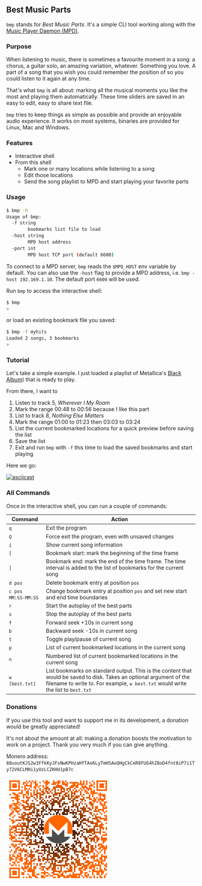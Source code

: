 ## Best Music Parts

`bmp` stands for *Best Music Parts*. It's a simple CLI tool working along with the [Music Player Daemon (MPD)](https://www.musicpd.org/).

### Purpose

When listening to music, there is sometimes a favourite moment in a song: a chorus, a guitar solo, an amazing variation, whatever. Something you love. A part of a song that you wish you could remember the position of so you could listen to it again at any time.

That's what `bmp` is all about: marking all the musical moments you like the most and playing them automatically. These time sliders are saved in an easy to edit, easy to share text file.

`bmp` tries to keep things as simple as possible and provide an enjoyable audio experience. It works on most systems, binaries are provided for Linux, Mac and Windows.

### Features

- Interactive shell
- From this shell
  - Mark one or many locations while listening to a song
  - Edit those locations
  - Send the song playlist to MPD and start playing your favorite parts

### Usage

```bash
$ bmp -h
Usage of bmp:
  -f string
        bookmarks list file to load
  -host string
        MPD host address
  -port int
        MPD host TCP port (default 6600)
```

To connect to a MPD server, `bmp` reads the `$MPD_HOST` env variable by default. You can also use the `-host` flag to provide a MPD address, i.e. `bmp -host 192.169.1.10`. The default port `6600` will be used.

Run `bmp` to access the interactive shell:
```bash
$ bmp
>
```

or load an existing bookmark file you saved:
```bash
$ bmp -f myhits
Loaded 2 songs, 3 bookmarks
>
```

### Tutorial

Let's take a simple example. I just loaded a playlist of Metallica's [Black Album](https://www.youtube.com/watch?v=DtJzRErAJ3Q&list=PLokAorcvoBv9LAxeK6xwqn3rSEEMhGfGr)) that is ready to play.

From there, I want to

1. Listen to track 5, *Wherever I My Roam*
2. Mark the range 00:48 to 00:56 because I like this part
3. List to track 8, *Nothing Else Matters*
4. Mark the range 01:00 to 01:23 then 03:03 to 03:24
5. List the current bookmarked locations for a quick preview before saving the list
6. Save the list
7. Exit and run `bmp` with `-f` this time to load the saved bookmarks and start playing

Here we go:

[![asciicast](https://asciinema.org/a/3Jn1kVJ7MXORbhjqPRBaHajHt.svg)](https://asciinema.org/a/3Jn1kVJ7MXORbhjqPRBaHajHt)

### All Commands

Once in the interactive shell, you can run a couple of commands:

**Command**|**Action**
---|---
`q`|Exit the program
`Q`|Force exit the program, even with unsaved changes
`i`|Show current song information
`[`|Bookmark start: mark the beginning of the time frame
`]`|Bookmark end: mark the end of the time frame. The time interval is added to the list of bookmarks for the current song
`d pos`|Delete bookmark entry at position `pos`
`c pos MM:SS-MM:SS`|Change bookmark entry at position `pos` and set new start and end time boundaries
`r`|Start the autoplay of the best parts
`s`|Stop the autoplay of the best parts
`f`|Forward seek +10s in current song
`b`|Backward seek -10s in current song
`t`|Toggle play/pause of current song
`p`|List of current bookmarked locations in the current song
`n`|Numbered list of current bookmarked locations in the current song
`w [best.txt]`|List bookmarks on standard output. This is the content that would be saved to disk. Takes an optional argument of the filename to write to. For example, `w best.txt` would write the list to `best.txt`

### Donations

If you use this tool and want to support me in its development, a donation would be greatly appreciated!

It's not about the amount at all: making a donation boosts the motivation to work on a project. Thank you very much if you can give anything.

Monero address: `88uoutKJS2w3FfkKyJFsNwKPHzaHfTAo6LyTmHSAoQHgCkCeR8FUG4hZ8oD4fnt8iP7i1Ty72V6CLMHi1yUzLCZKHU1pB7c`

![My monero address](res/qr-donate.png)
